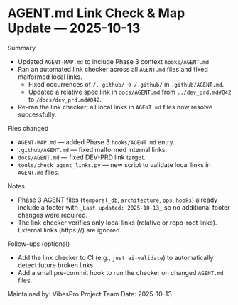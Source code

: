 # AGENT.md Link Check & Map Update — 2025-10-13

Summary

-   Updated `AGENT-MAP.md` to include Phase 3 context `hooks/AGENT.md`.
-   Ran an automated link checker across all `AGENT.md` files and fixed malformed local links.
    -   Fixed occurrences of `/. github/` → `/.github/` in `.github/AGENT.md`.
    -   Updated a relative spec link in `docs/AGENT.md` from `../dev_prd.md#042` to `/docs/dev_prd.md#042`.
-   Re-ran the link checker; all local links in `AGENT.md` files now resolve successfully.

Files changed

-   `AGENT-MAP.md` — added Phase 3 `hooks/AGENT.md` entry.
-   `.github/AGENT.md` — fixed malformed internal links.
-   `docs/AGENT.md` — fixed DEV-PRD link target.
-   `tools/check_agent_links.py` — new script to validate local links in `AGENT.md` files.

Notes

-   Phase 3 AGENT files (`temporal_db`, `architecture`, `ops`, `hooks`) already include a footer with `_Last updated: 2025-10-13_` so no additional footer changes were required.
-   The link checker verifies only local links (relative or repo-root links). External links (https://) are ignored.

Follow-ups (optional)

-   Add the link checker to CI (e.g., `just ai-validate`) to automatically detect future broken links.
-   Add a small pre-commit hook to run the checker on changed `AGENT.md` files.

Maintained by: VibesPro Project Team
Date: 2025-10-13
